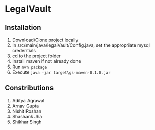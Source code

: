 # LegalVault

## Installation
1. Download/Clone project locally
2. In src/main/java/legalVault/Config.java, set the appropriate mysql credentials
3. cd to the project folder
4. Install maven if not already done
5. Run ```mvn package```
6. Execute ```java -jar target\gs-maven-0.1.0.jar``` 

## Constributions
1. Aditya Agrawal
2. Arnav Gupta 
3. Nishit Roshan 
4. Shashank Jha
5. Shikhar Singh